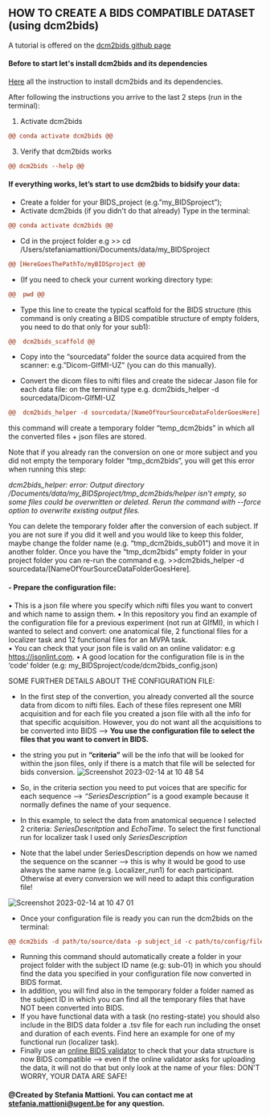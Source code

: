 ## HOW TO CREATE A BIDS COMPATIBLE DATASET (using dcm2bids)

A tutorial is offered on the [dcm2bids github page](https://unfmontreal.github.io/Dcm2Bids/docs/tutorial/first-steps/)

#### Before to start let's install dcm2bids and its dependencies
[Here](https://unfmontreal.github.io/Dcm2Bids/docs/get-started/install/) all the instruction to install dcm2bids and its dependencies.

After following the instructions you arrive to the last 2 steps (run in the terminal):
1. Activate dcm2bids
```diff
@@ conda activate dcm2bids @@
```
3. Verify that dcm2bids works
```diff
@@ dcm2bids --help @@
```

#### If everything works, let’s start to use dcm2bids to bidsify your data: 

-	Create a folder for your BIDS_project (e.g.”my_BIDSproject”);
-	Activate dcm2bids (if you didn't do that  already) Type in the terminal:
```diff
@@ conda activate dcm2bids @@
```
-	Cd in the project folder e.g >> cd /Users/stefaniamattioni/Documents/data/my_BIDSproject
```diff
@@ [HereGoesThePathTo/myBIDSproject @@
```
-	(If you need to check your current working directory type:
```diff
@@  pwd @@
```
-	Type this line to create the typical scaffold for the BIDS structure (this command is only creating a BIDS compatible structure of empty folders, you need to do that only for your sub1):
```diff
@@  dcm2bids_scaffold @@
```
-	Copy into the “sourcedata” folder the source data acquired from the scanner: e.g.”Dicom-GIfMI-UZ” (you can do this manually).

-	Convert the dicom files to nifti files and create the sidecar Jason file for each data file: on the terminal type
e.g. dcm2bids_helper -d sourcedata/Dicom-GIfMI-UZ

```diff
@@  dcm2bids_helper -d sourcedata/[NameOfYourSourceDataFolderGoesHere] @@
```
this command will create a temporary folder “temp_dcm2bids” in which all the converted files + json files are stored. 

Note that if you already ran the conversion on one or more subject and you did not empty the temporary folder “tmp_dcm2bids”, you will get this error when running this step:

*dcm2bids_helper: error: Output directory /Documents/data/my_BIDSproject/tmp_dcm2bids/helper isn't empty, so some files could be overwritten or deleted.
Rerun the command with --force option to overwrite existing output files.*

You can delete the temporary folder after the conversion of each subject. If you are not sure if you did it well and you would like to keep this folder, maybe change the folder name (e.g. “tmp_dcm2bids_sub01”) and move it in another folder. Once you have the “tmp_dcm2bids” empty folder in your project folder you can re-run the command e.g. >>dcm2bids_helper -d sourcedata/[NameOfYourSourceDataFolderGoesHere].


#### -	Prepare the configuration file:
•	This is a json file where you specify which nifti files you want to convert and which name to assign them. 
•	In this repository you find an example of the configuration file for a previous experiment (not run at GIfMI), in which I wanted to select and convert: one anatomical file, 2 functional files for a localizer task and 12 functional files for an MVPA task.  
•	You can check that your json file is valid on an online validator: e.g   https://jsonlint.com.
•	A good location for the configuration file is in the ‘code’ folder (e.g: my_BIDSproject/code/dcm2bids_config.json)

SOME FURTHER DETAILS ABOUT THE CONFIGURATION FILE:
- In the first step of the convertion, you already converted all the source data from dicom to nifti files. Each of these files represent one MRI acquisition and for each file you created a json file with all the info for that specific acquisition.
However, you do not want all the acquisitions to be  converted into BIDS --> **You use the configuration file to select the files that you want to convert in BIDS.**
- the string you put in **“criteria”** will be the info that will be looked for within the json files, only if there is a match that file will be selected for bids conversion.
![Screenshot 2023-02-14 at 10 48 54](https://user-images.githubusercontent.com/50380749/218699606-ab5065bc-5038-4f72-884b-979fdc6bdf46.png)

- So, in the criteria section you need to put voices that are specific for each sequence --> *“SeriesDescription”* is a good example because it normally defines the name of your sequence. 
- In this example, to select the data from anatomical sequence I selected 2 criteria: *SeriesDescritption* and *EchoTime*. 
  To select the first functional run for localizer task I used only *SeriesDescription*
- Note that the label under SeriesDescription depends on how we named the sequence on the scanner —> this is why it would be good to use always the same name (e.g. Localizer_run1) for each participant. Otherwise at every conversion we will need to adapt this configuration file!

![Screenshot 2023-02-14 at 10 47 01](https://user-images.githubusercontent.com/50380749/218699126-4865adfb-31b1-4465-af1c-5775524286c7.png)


-	Once your configuration file is ready you can run the dcm2bids on the terminal: 
```diff
@@ dcm2bids -d path/to/source/data -p subject_id -c path/to/config/file.json @@
```
-	Running this command should automatically create a folder in your project folder with the subject ID name (e.g: sub-01) in which you should find the data you specified in your configuration file now converted in BIDS format. 
-	In addition, you will find also in the temporary folder a folder named as the subject ID in which you can find all the temporary files that have NOT been converted into BIDS. 
-	If you have functional data with a task (no resting-state) you should also include in the BIDS data folder a .tsv file for each run including the onset and duration of each events. Find here an example for one of my functional run (localizer task). 
-	Finally use an [online BIDS validator](https://bids-standard.github.io/bids-validator/) to check that your data structure is now BIDS compatible --> even if the online validator asks for uploading the data, it will not do that but only look at the name of your files: DON'T WORRY, YOUR DATA ARE SAFE!


#### @Created by Stefania Mattioni. You can contact me at stefania.mattioni@ugent.be for any question.
